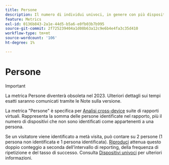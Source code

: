 ```yaml
---
title: Persone
description: Il numero di individui univoci, in genere con più dispositivi.
feature: Metrics
exl-id: 0136b843-2a1e-44d5-b5a6-e0fb03b7b995
source-git-commit: 2f725239404a1d08b63a12c9e6b4e4fa3c35d410
workflow-type: tm+mt
source-wordcount: '106'
ht-degree: 1%

---
```


# Persone

>[!IMPORTANT]
>
>La metrica Persone diventerà obsoleta nel 2023. Ulteriori dettagli sui tempi esatti saranno comunicati tramite le Note sulla versione.

La metrica &quot;Persone&quot; è specifica per [Analisi cross-device](../cda/overview.md) suite di rapporti virtuali. Rappresenta la somma delle persone identificate nel rapporto, più il numero di dispositivi che non sono identificati come appartenenti a una persona.

Se un visitatore viene identificato a metà visita, può contare su 2 persone (1 persona non identificata e 1 persona identificata). [Riproduci](/help/components/cda/replay.md) attenua questo doppio conteggio a seconda dell’intervallo di reporting, della frequenza di ripetizione e del tasso di successo. Consulta [Dispositivi univoci](unique-devices.md) per ulteriori informazioni.
